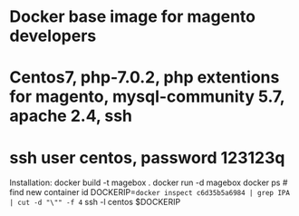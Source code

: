 # Docker base image for magento developers
# Centos7, php-7.0.2, php extentions for magento, mysql-community 5.7, apache 2.4, ssh
# ssh user centos, password 123123q
Installation:
docker build -t magebox .
docker run -d magebox
docker ps # find new container id
DOCKERIP=`docker inspect c6d35b5a6984 | grep IPA | cut -d "\"" -f 4`
ssh -l centos $DOCKERIP
